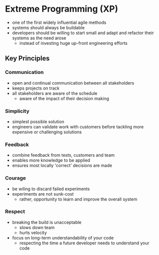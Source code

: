 # Extreme Programming (XP)
- one of the first widely influential agile methods
- systems should always be buildable
- developers should be willing to start small and adapt and refactor their systems as the need arose
	- instead of investing huge up-front engineering efforts
## Key Principles
### Communication
- open and continual communication between all stakeholders
- keeps projects on track
- all stakeholders are aware of the schedule
	- aware of the impact of their decision making
### Simplicity
- simplest possible solution
- engineers can validate work with customers before tackling more expensive or challenging solutions
### Feedback
- combine feedback from tests, customers and team
- enables more knowledge to be applied
- ensures most locally 'correct' decisions are made
### Courage
- be wiling to discard failed experiments
- experiments are not sunk-cost
	- rather, opportunity to learn and improve the overall system
### Respect
- breaking the build is unacceptable
	- slows down team
	- hurts velocity
- focus on long-term understandability of your code
	- respecting the time a future developer needs to understand your code